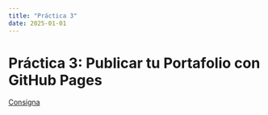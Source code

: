 ```yaml
---
title: "Práctica 3"
date: 2025-01-01
---
```


# **Práctica 3: Publicar tu Portafolio con GitHub Pages**

[Consigna](https://juanfkurucz.com/ucu-ia/ut1/03-portafolio-github-pages/)

